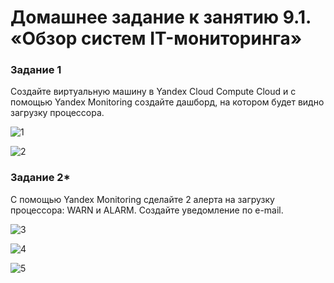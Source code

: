 
# Домашнее задание к занятию 9.1. «Обзор систем IT-мониторинга»


 
### Задание 1

Создайте виртуальную машину в Yandex Cloud Compute Cloud и с помощью Yandex Monitoring создайте дашборд, на котором будет видно загрузку процессора.

![1](https://github.com/Plavckov/dzas/blob/main/223049990-0b1a597f-e18e-459b-86c7-88ab8fb1a7de.png?raw=true)

![2](https://github.com/Plavckov/dzas/blob/main/223050027-4ffa88c3-7559-449f-971e-aad97206aae4.png?raw=true)



### Задание 2*

С помощью Yandex Monitoring сделайте 2 алерта на загрузку процессора: WARN и ALARM. Создайте уведомление по e-mail.


![3](https://user-images.githubusercontent.com/122460278/223050027-4ffa88c3-7559-449f-971e-aad97206aae4.png)

![4](https://user-images.githubusercontent.com/122460278/223050030-f6259d2f-a317-4c43-a017-e39535aefd8a.png)

![5](https://user-images.githubusercontent.com/122460278/223051480-90dbedf9-02ee-426f-87b2-9b84e38c9e31.png)
